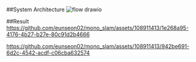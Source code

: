 ##System Architecture
![flow drawio](https://github.com/eunseon02/mono_slam/assets/108911413/ff1edf0e-7fda-4a13-8a73-94c7f49794bd)

##Result
https://github.com/eunseon02/mono_slam/assets/108911413/1e268a95-4176-4b27-b27e-80c91d2b4666



https://github.com/eunseon02/mono_slam/assets/108911413/942be691-6d2c-4542-acdf-c06cba632574

